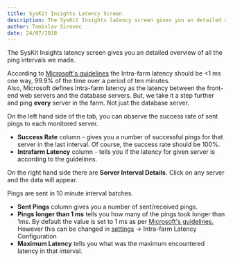 ```yaml
---
title: SysKit Insights Latency Screen
description: The SysKit Insights latency screen gives you an detailed overview of all the ping intervals we made.
author: Tomislav Sirovec
date: 24/07/2018
---
```


The SysKit Insights latency screen gives you an detailed overview of all the ping intervals we made.  

According to [Microsoft's guidelines](https://docs.microsoft.com/en-us/sharepoint/install/hardware-and-software-requirements) the Intra-farm latency should be <1 ms one way, 99.9% of the time over a period of ten minutes.  
Also, Microsoft defines Intra-farm latency as the latency between the front-end web servers and the database servers. But, we take it a step further and ping __every__ server in the farm. Not just the database server. 

On the left hand side of the tab, you can observe the success rate of sent pings to each monitored server. 

* __Success Rate__ column - gives you a number of successful pings for that server in the last interval. Of course, the success rate should be 100%.
* __Intrafarm Latency__ column - tells you if the latency for given server is according to the guidelines. 

On the right hand side there are __Server Interval Details.__  Click on any server and the data will appear. 

Pings are sent in 10 minute interval batches.  
* __Sent Pings__ column gives you a number of sent/received pings.
* __Pings longer than 1 ms__ tells you how many of the pings took longer than 1ms. By default the value is set to 1 ms as per [Microsoft's guidelines.](https://docs.microsoft.com/en-us/sharepoint/install/hardware-and-software-requirements) However this can be changed in [settings](#internal/how-to/customize-settings) -> Intra-farm Latency Configuration
* __Maximum Latency__ tells you what was the maximum encountered latency in that interval. 